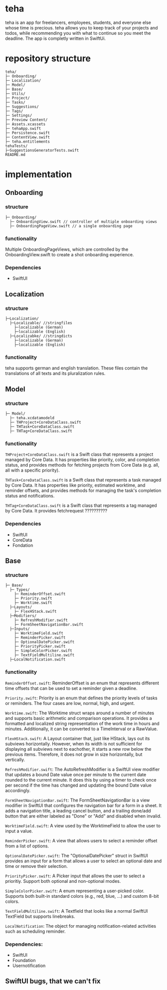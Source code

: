 # teha

teha is an app for freelancers, employees, students, and everyone else whose time is precious.
teha allows you to keep track of your projects and todos, while recommending you with what to continue so you meet the deadline.
The app is completly written in SwiftUi.

# repository structure 

```
teha/
├─ Onboarding/
├─ Localization/
├─ Model/
├─ Base/
├─ Utils/
├─ Project/
├─ Tasks/
├─ Suggestions/
├─ Tags/
├─ Settings/
├─ Preview Content/
├─ Assets.xcassets
├─ tehaApp.swift
├─ Persistence.swift
├─ ContentView.swift
├─ teha.entitlements
tehaTests/
├─SuggestionsGeneratorTests.swift
README.md 
```


# implementation

## Onboarding
### structure
```
├─ Onboarding/
  ├─ OnboardingView.swift // controller of multiple onboarding views
  ├─ OnboardingPageView.swift // a single onboarding page
  ```
### functionality

Multiple OnboardingPageViews, which are controlled by the OnboardingView.swift to create a shot onboarding experience.

### Dependencies

- SwiftUI

## Localization

### structure
```
├─Localization/
  ├─Localizable/ //stringfiles
    ├─localizable (German)
    ├─localizable (English)
  ├─Localizabke/ //stringdicts
    ├─localizable (German)
    ├─localizable (English)
 ```
### functionality
teha supports german and english translation. These files contain the translations of all texts and its pluralization rules.

    
## Model
### structure
```
├─ Model/
  ├─ teha.xcdatamodeld
  ├─ THProject+CoreDataClass.swift
  ├─ THTask+CoreDataClass.swift
  ├─ THTag+CoreDataClass.swift
 ``` 
### functionality

`THProject+CoreDataClass.swift` is a Swift class that represents a project managed by Core Data. It has properties like priority, color, and completion status, and provides methods for fetching projects from Core Data (e.g. all, all with a specific priority).

`THTask+CoreDataClass.swift` is a Swift class that represents a task managed by Core Data. It has properties like priority, estimated worktime, and reminder offsets, and provides methods for managing the task's completion status and notifications.

`THTag+CoreDataClass.swift` is a Swift class that represents a tag managed by Core Data. It provides fetchrequest ??????????

### Dependencies
- SwiftUI
- CoreData
- Fondation

## Base
### structure
```
├─ Base/
  ├─ Types/
    ├─ ReminderOffset.swift
    ├─ Priority.swift
    ├─ Worktime.swift
  ├─Layouts/
    ├─ FlexHStack.swift
  ├─Modifiers/
    ├─ RefreshModifier.swift
    ├─ FormSheetNavigationBar.swift
  ├─Inputs/
    ├─ WorktimeField.swift
    ├─ ReminderPicker.swift
    ├─ OptionalDatePicker.swift
    ├─ PriorityPicker.swift
    ├─ SimpleColorPicker.swift
    ├─ TextFieldMultiline.swift
  ├─LocalNotification.swift
 ``` 
### functionality

`ReminderOffset.swift`:  ReminderOffset is an enum that represents different time offsets that can be used to set a reminder given a deadline.

`Priority.swift`: Priority is an enum that defines the priority levels of tasks or reminders. The four cases are low, normal, high, and urgent.

`Worktime.swift`: The Worktime struct wraps around a number of minutes and supports basic arithmetic and comparison operations. It provides a formatted and localized string representation of the work time in hours and minutes. Additionally, it can be converted to a TimeInterval or a RawValue.

`FlexHStack.swift`: A Layout container that, just like HStack, lays out its subviews horizontally. However, when its width is not sufficient for displaying all subviews next to eachother, it starts a new row below the previous items. Therefore, it does not grow in size horizontally, but vertically.


`RefreshModifier.swift`: The AutoRefreshModifier is a SwiftUI view modifier that updates a bound Date value once per minute to the current date rounded to the current minute. It does this by using a timer to check once per second if the time has changed and updating the bound Date value accordingly.

`FormSheetNavigationBar.swift`: The FormSheetNavigationBar is a view modifier in SwiftUI that configures the navigation bar for a form in a sheet. It adds a navigation title, a leading cancel button, and a trailing done/add button that are either labeled as "Done" or "Add" and disabled when invalid.

`WorktimeField.swift`: A view used by the WorktimeField to allow the user to input a value.

`ReminderPicker.swift`: A view that allows users to select a reminder offset from a list of options.

`OptionalDatePicker.swift`: The "OptionalDatePicker" struct in SwiftUI provides an input for a form that allows a user to select an optional date and time or remove their selection. 

`PriorityPicker.swift`: A Picker input that allows the user to select a prioritiy. Support both optional and non-optional modes.

`SimpleColorPicker.swift`: A enum representing a user-picked color. Supports both built-in standard colors (e.g., red, blue, ...) and custom 8-bit colors.

`TextFieldMultiline.swift`: A Textfield that looks like a normal SwiftUI TextField but supports linebreaks.

`LocalNotification`: The object for managing notification-related activities such as scheduling reminder.

### Dependencies:
- SwiftUI
- Foundation
- Usernotification

  
## SwiftUI bugs, that we can't fix





